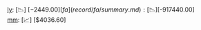 [ly](record/ly/summary.md): [📉] [$-2449.00]  
[fa](record/fa/summary.md): [📉] [$-917440.00]  
[mm](record/mm/summary.md): [📈] [$4036.60]  
